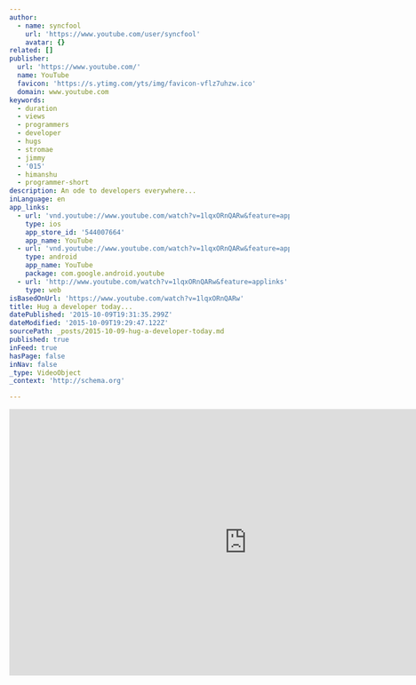 ```yaml
---
author:
  - name: syncfool
    url: 'https://www.youtube.com/user/syncfool'
    avatar: {}
related: []
publisher:
  url: 'https://www.youtube.com/'
  name: YouTube
  favicon: 'https://s.ytimg.com/yts/img/favicon-vflz7uhzw.ico'
  domain: www.youtube.com
keywords:
  - duration
  - views
  - programmers
  - developer
  - hugs
  - stromae
  - jimmy
  - '015'
  - himanshu
  - programmer-short
description: An ode to developers everywhere...
inLanguage: en
app_links:
  - url: 'vnd.youtube://www.youtube.com/watch?v=1lqxORnQARw&feature=applinks'
    type: ios
    app_store_id: '544007664'
    app_name: YouTube
  - url: 'vnd.youtube://www.youtube.com/watch?v=1lqxORnQARw&feature=applinks'
    type: android
    app_name: YouTube
    package: com.google.android.youtube
  - url: 'http://www.youtube.com/watch?v=1lqxORnQARw&feature=applinks'
    type: web
isBasedOnUrl: 'https://www.youtube.com/watch?v=1lqxORnQARw'
title: Hug a developer today...
datePublished: '2015-10-09T19:31:35.299Z'
dateModified: '2015-10-09T19:29:47.122Z'
sourcePath: _posts/2015-10-09-hug-a-developer-today.md
published: true
inFeed: true
hasPage: false
inNav: false
_type: VideoObject
_context: 'http://schema.org'

---
```

<iframe src="https://cdn.embedly.com/widgets/media.html?src=https%3A%2F%2Fwww.youtube.com%2Fembed%2F1lqxORnQARw%3Ffeature%3Doembed&amp;url=https%3A%2F%2Fwww.youtube.com%2Fwatch%3Fv%3D1lqxORnQARw&amp;image=https%3A%2F%2Fi.ytimg.com%2Fvi%2F1lqxORnQARw%2Fhqdefault.jpg&amp;key=b7d04c9b404c499eba89ee7072e1c4f7&amp;type=text%2Fhtml&amp;schema=youtube" width="854" height="480" scrolling="no" frameborder="0" allowfullscreen="allowfullscreen" style=""></iframe>